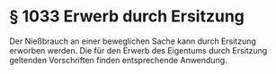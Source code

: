 # § 1033 Erwerb durch Ersitzung
Der Nießbrauch an einer beweglichen Sache kann durch Ersitzung erworben werden. Die für den Erwerb des Eigentums durch Ersitzung geltenden Vorschriften finden entsprechende Anwendung.